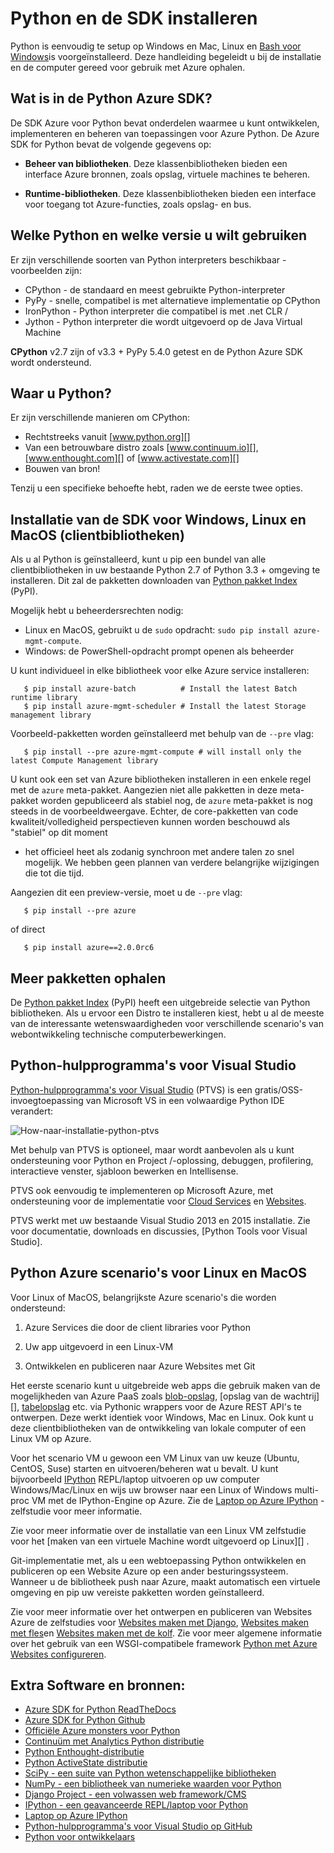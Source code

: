 <properties
    pageTitle="Installeer Python en de SDK - Azure"
    description="Informatie over het installeren van Python en de SDK voor gebruik met Azure."
    services=""
    documentationCenter="python"
    authors="lmazuel"
    manager="wpickett"
    editor=""/>

<tags
    ms.service="multiple"
    ms.workload="na"
    ms.tgt_pltfrm="na"
    ms.devlang="python"
    ms.topic="article"
    ms.date="09/06/2016"
    ms.author="lmazuel"/>

# <a name="installing-python-and-the-sdk"></a>Python en de SDK installeren

Python is eenvoudig te setup op Windows en Mac, Linux en [Bash voor Windows](https://msdn.microsoft.com/commandline/wsl/about)is voorgeïnstalleerd. Deze handleiding begeleidt u bij de installatie en de computer gereed voor gebruik met Azure ophalen.

## <a name="whats-in-the-python-azure-sdk"></a>Wat is in de Python Azure SDK?

De SDK Azure voor Python bevat onderdelen waarmee u kunt ontwikkelen, implementeren en beheren van toepassingen voor Azure Python. De Azure SDK for Python bevat de volgende gegevens op:

* **Beheer van bibliotheken**. Deze klassenbibliotheken bieden een interface Azure bronnen, zoals opslag, virtuele machines te beheren.

* **Runtime-bibliotheken**. Deze klassenbibliotheken bieden een interface voor toegang tot Azure-functies, zoals opslag- en bus.

## <a name="which-python-and-which-version-to-use"></a>Welke Python en welke versie u wilt gebruiken

Er zijn verschillende soorten van Python interpreters beschikbaar - voorbeelden zijn:

* CPython - de standaard en meest gebruikte Python-interpreter
* PyPy - snelle, compatibel is met alternatieve implementatie op CPython
* IronPython - Python interpreter die compatibel is met .net CLR /
* Jython - Python interpreter die wordt uitgevoerd op de Java Virtual Machine

**CPython** v2.7 zijn of v3.3 + PyPy 5.4.0 getest en de Python Azure SDK wordt ondersteund.

## <a name="where-to-get-python"></a>Waar u Python?

Er zijn verschillende manieren om CPython:

* Rechtstreeks vanuit [www.python.org][]
* Van een betrouwbare distro zoals [www.continuum.io][], [www.enthought.com][] of [www.activestate.com][]
* Bouwen van bron!

Tenzij u een specifieke behoefte hebt, raden we de eerste twee opties.

## <a name="sdk-installation-on-windows-linux-and-macos-client-libraries-only"></a>Installatie van de SDK voor Windows, Linux en MacOS (clientbibliotheken)

Als u al Python is geïnstalleerd, kunt u pip een bundel van alle clientbibliotheken in uw bestaande Python 2.7 of Python 3.3 + omgeving te installeren. Dit zal de pakketten downloaden van [Python pakket Index][] (PyPI).

Mogelijk hebt u beheerdersrechten nodig:

- Linux en MacOS, gebruikt u de `sudo` opdracht: `sudo pip install azure-mgmt-compute`.
- Windows: de PowerShell-opdracht prompt openen als beheerder

U kunt individueel in elke bibliotheek voor elke Azure service installeren:

```console
   $ pip install azure-batch          # Install the latest Batch runtime library
   $ pip install azure-mgmt-scheduler # Install the latest Storage management library
```

Voorbeeld-pakketten worden geïnstalleerd met behulp van de `--pre` vlag:

```console
   $ pip install --pre azure-mgmt-compute # will install only the latest Compute Management library
```

U kunt ook een set van Azure bibliotheken installeren in een enkele regel met de `azure` meta-pakket. Aangezien niet alle pakketten in deze meta-pakket worden gepubliceerd als stabiel nog, de `azure` meta-pakket is nog steeds in de voorbeeldweergave. Echter, de core-pakketten van code kwaliteit/volledigheid perspectieven kunnen worden beschouwd als "stabiel" op dit moment
- het officieel heet als zodanig synchroon met andere talen zo snel mogelijk. We hebben geen plannen van verdere belangrijke wijzigingen die tot die tijd.

Aangezien dit een preview-versie, moet u de `--pre` vlag:

```console
   $ pip install --pre azure
```
   
of direct

```console
   $ pip install azure==2.0.0rc6
```

## <a name="getting-more-packages"></a>Meer pakketten ophalen

De [Python pakket Index][] (PyPI) heeft een uitgebreide selectie van Python bibliotheken.  Als u ervoor een Distro te installeren kiest, hebt u al de meeste van de interessante wetenswaardigheden voor verschillende scenario's van webontwikkeling technische computerbewerkingen.


## <a name="python-tools-for-visual-studio"></a>Python-hulpprogramma's voor Visual Studio

[Python-hulpprogramma's voor Visual Studio][] (PTVS) is een gratis/OSS-invoegtoepassing van Microsoft VS in een volwaardige Python IDE verandert:

![How-naar-installatie-python-ptvs](./media/python-how-to-install/how-to-install-python-ptvs.png)

Met behulp van PTVS is optioneel, maar wordt aanbevolen als u kunt ondersteuning voor Python en Project /-oplossing, debuggen, profilering, interactieve venster, sjabloon bewerken en Intellisense.

PTVS ook eenvoudig te implementeren op Microsoft Azure, met ondersteuning voor de implementatie voor [Cloud Services][] en [Websites][].

PTVS werkt met uw bestaande Visual Studio 2013 en 2015 installatie.  Zie voor documentatie, downloads en discussies, [Python Tools voor Visual Studio].  

## <a name="python-azure-scenarios-for-linux-and-macos"></a>Python Azure scenario's voor Linux en MacOS

Voor Linux of MacOS, belangrijkste Azure scenario's die worden ondersteund:

1. Azure Services die door de client libraries voor Python

2. Uw app uitgevoerd in een Linux-VM

3. Ontwikkelen en publiceren naar Azure Websites met Git

Het eerste scenario kunt u uitgebreide web apps die gebruik maken van de mogelijkheden van Azure PaaS zoals [blob-opslag][], [opslag van de wachtrij][], [tabelopslag][] etc. via Pythonic wrappers voor de Azure REST API's te ontwerpen. Deze werkt identiek voor Windows, Mac en Linux.  Ook kunt u deze clientbibliotheken van de ontwikkeling van lokale computer of een Linux VM op Azure.

Voor het scenario VM u gewoon een VM Linux van uw keuze (Ubuntu, CentOS, Suse) starten en uitvoeren/beheren wat u bevalt.  U kunt bijvoorbeeld [IPython][] REPL/laptop uitvoeren op uw computer Windows/Mac/Linux en wijs uw browser naar een Linux of Windows multi-proc VM met de IPython-Engine op Azure. Zie de [Laptop op Azure IPython][] -zelfstudie voor meer informatie.

Zie voor meer informatie over de installatie van een Linux VM zelfstudie voor het [maken van een virtuele Machine wordt uitgevoerd op Linux][] .

Git-implementatie met, als u een webtoepassing Python ontwikkelen en publiceren op een Website Azure op een ander besturingssysteem.  Wanneer u de bibliotheek push naar Azure, maakt automatisch een virtuele omgeving en pip uw vereiste pakketten worden geïnstalleerd.

Zie voor meer informatie over het ontwerpen en publiceren van Websites Azure de zelfstudies voor [Websites maken met Django][], [Websites maken met fles][]en [Websites maken met de kolf][]. Zie voor meer algemene informatie over het gebruik van een WSGI-compatibele framework [Python met Azure Websites configureren][].


## <a name="additional-software-and-resources"></a>Extra Software en bronnen:

* [Azure SDK for Python ReadTheDocs](http://azure-sdk-for-python.readthedocs.io/en/latest/)
* [Azure SDK for Python Github](https://github.com/Azure/azure-sdk-for-python)
* [Officiële Azure monsters voor Python](https://azure.microsoft.com/documentation/samples/?platform=python)
* [Continuüm met Analytics Python distributie][]
* [Python Enthought-distributie][]
* [Python ActiveState distributie][]
* [SciPy - een suite van Python wetenschappelijke bibliotheken][]
* [NumPy - een bibliotheek van numerieke waarden voor Python][]
* [Django Project - een volwassen web framework/CMS][]
* [IPython - een geavanceerde REPL/laptop voor Python][]
* [Laptop op Azure IPython][]
* [Python-hulpprogramma's voor Visual Studio op GitHub][]
* [Python voor ontwikkelaars](/develop/python/)

[Continuüm met Analytics Python distributie]: http://continuum.io
[Python Enthought-distributie]: http://www.enthought.com
[Python ActiveState distributie]: http://www.activestate.com
[www.Python.org]: http://www.python.org
[www.continuum.IO]: http://continuum.io
[www.enthought.com]: http://www.enthought.com
[www.ActiveState.com]: http://www.activestate.com
[SciPy - een suite van Python wetenschappelijke bibliotheken]: http://www.scipy.org
[NumPy - een bibliotheek van numerieke waarden voor Python]: http://www.numpy.org
[Django Project - een volwassen web framework/CMS]: http://www.djangoproject.com
[IPython - een geavanceerde REPL/laptop voor Python]: http://ipython.org
[IPython]: http://ipython.org
[Laptop op Azure IPython]: virtual-machines-linux-jupyter-notebook.md
[Cloud Services]: cloud-services-python-ptvs.md
[Websites]: web-sites-python-ptvs-django-mysql.md
[Python-hulpprogramma's voor Visual Studio]: http://aka.ms/ptvs
[Python-hulpprogramma's voor Visual Studio op GitHub]: https://github.com/microsoft/ptvs
[Python pakket Index]: http://pypi.python.org/pypi
[Microsoft Azure SDK for Python 2.7]: http://go.microsoft.com/fwlink/?LinkId=254281
[Microsoft Azure SDK for Python 3.4]: http://go.microsoft.com/fwlink/?LinkID=516990
[Setting up a Linux VM via the Azure portal]: create-and-configure-opensuse-vm-in-portal.md
[How to use the Azure Command-Line Interface]: crossplat-cmd-tools.md
[Maak een virtuele Machine waarop Linux]: virtual-machines-linux-quick-create-cli.md
[Websites maken met Django]: web-sites-python-create-deploy-django-app.md
[Websites maken met fles]: web-sites-python-create-deploy-bottle-app.md
[Websites maken met de kolf]: web-sites-python-create-deploy-flask-app.md
[Python met Azure Websites configureren]: web-sites-python-configure.md
[tabelopslag]: storage-python-how-to-use-table-storage.md
[wachtrij-opslag]: storage-python-how-to-use-queue-storage.md
[BLOB-opslag]: storage-python-how-to-use-blob-storage.md
